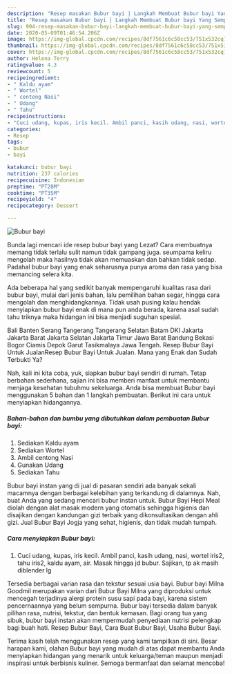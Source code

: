 ```yaml
---
description: "Resep masakan Bubur bayi | Langkah Membuat Bubur bayi Yang Sempurna"
title: "Resep masakan Bubur bayi | Langkah Membuat Bubur bayi Yang Sempurna"
slug: 904-resep-masakan-bubur-bayi-langkah-membuat-bubur-bayi-yang-sempurna
date: 2020-05-09T01:46:54.206Z
image: https://img-global.cpcdn.com/recipes/8df7561c6c58cc53/751x532cq70/bubur-bayi-foto-resep-utama.jpg
thumbnail: https://img-global.cpcdn.com/recipes/8df7561c6c58cc53/751x532cq70/bubur-bayi-foto-resep-utama.jpg
cover: https://img-global.cpcdn.com/recipes/8df7561c6c58cc53/751x532cq70/bubur-bayi-foto-resep-utama.jpg
author: Helena Terry
ratingvalue: 4.3
reviewcount: 5
recipeingredient:
- " Kaldu ayam"
- " Wortel"
- " centong Nasi"
- " Udang"
- " Tahu"
recipeinstructions:
- "Cuci udang, kupas, iris kecil. Ambil panci, kasih udang, nasi, wortel iris2, tahu iris2, kaldu ayam, air. Masak hingga jd bubur. Sajikan, tp ak masih diblender lg"
categories:
- Resep
tags:
- bubur
- bayi

katakunci: bubur bayi 
nutrition: 237 calories
recipecuisine: Indonesian
preptime: "PT28M"
cooktime: "PT35M"
recipeyield: "4"
recipecategory: Dessert

---
```



![Bubur bayi](https://img-global.cpcdn.com/recipes/8df7561c6c58cc53/751x532cq70/bubur-bayi-foto-resep-utama.jpg)

Bunda lagi mencari ide resep bubur bayi yang Lezat? Cara membuatnya memang tidak terlalu sulit namun tidak gampang juga. seumpama keliru mengolah maka hasilnya tidak akan memuaskan dan bahkan tidak sedap. Padahal bubur bayi yang enak seharusnya punya aroma dan rasa yang bisa memancing selera kita.

Ada beberapa hal yang sedikit banyak mempengaruhi kualitas rasa dari bubur bayi, mulai dari jenis bahan, lalu pemilihan bahan segar, hingga cara mengolah dan menghidangkannya. Tidak usah pusing kalau hendak menyiapkan bubur bayi enak di mana pun anda berada, karena asal sudah tahu triknya maka hidangan ini bisa menjadi suguhan spesial.

Bali Banten Serang Tangerang Tangerang Selatan Batam DKI Jakarta Jakarta Barat Jakarta Selatan Jakarta Timur Jawa Barat Bandung Bekasi Bogor Ciamis Depok Garut Tasikmalaya Jawa Tengah. Resep Bubur Bayi Untuk JualanResep Bubur Bayi Untuk Jualan. Mana yang Enak dan Sudah Terbukti Ya?


Nah, kali ini kita coba, yuk, siapkan bubur bayi sendiri di rumah. Tetap berbahan sederhana, sajian ini bisa memberi manfaat untuk membantu menjaga kesehatan tubuhmu sekeluarga. Anda bisa membuat Bubur bayi menggunakan 5 bahan dan 1 langkah pembuatan. Berikut ini cara untuk menyiapkan hidangannya.

<!--inarticleads1-->

##### Bahan-bahan dan bumbu yang dibutuhkan dalam pembuatan Bubur bayi:

1. Sediakan  Kaldu ayam
1. Sediakan  Wortel
1. Ambil  centong Nasi
1. Gunakan  Udang
1. Sediakan  Tahu


Bubur bayi instan yang di jual di pasaran sendiri ada banyak sekali macamnya dengan berbagai kelebihan yang terkandung di dalamnya. Nah, buat Anda yang sedang mencari bubur instan untuk. Bubur Bayi Hepi Meal diolah dengan alat masak modern yang otomatis sehingga higienis dan disajikan dengan kandungan gizi terbaik yang dikonsultasikan dengan ahli gizi. Jual Bubur Bayi Jogja yang sehat, higienis, dan tidak mudah tumpah. 

<!--inarticleads2-->

##### Cara menyiapkan Bubur bayi:

1. Cuci udang, kupas, iris kecil. Ambil panci, kasih udang, nasi, wortel iris2, tahu iris2, kaldu ayam, air. Masak hingga jd bubur. Sajikan, tp ak masih diblender lg


Tersedia berbagai varian rasa dan tekstur sesuai usia bayi. Bubur bayi Milna Goodmil merupakan varian dari Bubur Bayi Milna yang diproduksi untuk mencegah terjadinya alergi protein susu sapi pada bayi, karena sistem pencernaannya yang belum sempurna. Bubur bayi tersedia dalam banyak pilihan rasa, nutrisi, tekstur, dan bentuk kemasan. Bagi orang tua yang sibuk, bubur bayi instan akan mempermudah penyediaan nutrisi pelengkap bagi buah hati. Resep Bubur Bayi, Cara Buat Bubur Bayi, Usaha Bubur Bayi. 

Terima kasih telah menggunakan resep yang kami tampilkan di sini. Besar harapan kami, olahan Bubur bayi yang mudah di atas dapat membantu Anda menyiapkan hidangan yang menarik untuk keluarga/teman maupun menjadi inspirasi untuk berbisnis kuliner. Semoga bermanfaat dan selamat mencoba!
